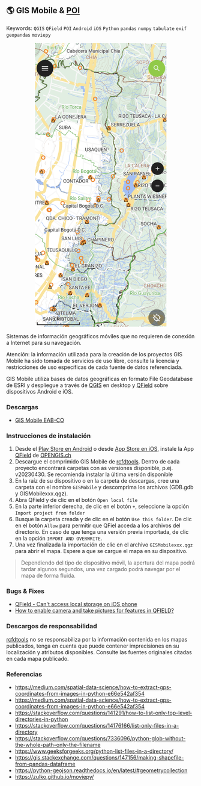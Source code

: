 ## :earth_americas: GIS Mobile & [POI](.poi/Readme.md)
Keywords: `QGIS` `QField` `POI` `Android` `iOS` `Python` `pandas` `numpy` `tabulate` `exif` `geopandas` `moviepy`

<div align="center">
  <img alt="GISMobile" src=".graph/QField_MapView.png" width="350px"><br>  
</div>

Sistemas de información geográficos móviles que no requieren de conexión a Internet para su navegación. 

Atención: la información utilizada para la creación de los proyectos GIS Mobile ha sido tomada de servicios de uso libre, consulte la licencia y restricciones de uso específicas de cada fuente de datos referenciada.

GIS Mobile utiliza bases de datos geográficas en formato File Geodatabase de ESRI y despliegue a través de [QGIS](https://qgis.org/) en desktop y [QField](https://github.com/opengisch/QField) sobre dispositivos Android e iOS.


### Descargas

* [GIS Mobile EAB-CO](GISMobile_EAB_CO)


### Instrucciones de instalación

1. Desde el [Play Store en Android](https://play.google.com/) o desde [App Store en iOS](https://www.apple.com/co/app-store/), instale la App [QField](https://play.google.com/store/search?q=qfield&c=apps) de [OPENGIS.ch](https://qfield.org/) 
2. Descargue el comprimido GIS Mobile de [rcfdtools](https://github.com/rcfdtools). Dentro de cada proyecto encontrará carpetas con as versiones disponible, p.ej. v20230430. Se recomienda instalar la última versión disponible
3. En la raíz de su dispositivo o en la carpeta de descargas, cree una carpeta con el nombre `GISMobile` y descomprima los archivos (GDB.gdb y GISMobilexxx.qgz).
4. Abra QField y de clic en el botón `Open local file`
5. En la parte inferior derecha, de clic en el botón `+`, seleccione la opción `Import project from folder`
6. Busque la carpeta creada y de clic en el botón `Use this folder`. De clic en el botón `Allow` para permitir que QFiel acceda a los archivos del directorio. En caso de que tenga una versión previa importada, de clic en la opción `IMPORT AND OVERWRITE`.
7. Una vez finalizada la importación de clic en el archivo `GISMobilexxx.qgz` para abrir el mapa. Espere a que se cargue el mapa en su dispositivo.

> Dependiendo del tipo de dispositivo móvil, la apertura del mapa podrá tardar algunos segundos, una vez cargado podrá navegar por el mapa de forma fluida.


### Bugs & Fixes

* [QField - Can't access local storage on iOS phone](https://github.com/opengisch/QField/discussions/3755)
* [How to enable camera and take pictures for features in QFIELD?](https://gis.stackexchange.com/questions/287339/how-to-enable-camera-and-take-pictures-for-features-in-qfield)


### Descargos de responsabilidad

[rcfdtools](https://github.com/rcfdtools) no se responsabiliza por la información contenida en los mapas publicados, tenga en cuenta que puede contener imprecisiones en su localización y atributos disponibles. Consulte las fuentes originales citadas en cada mapa publicado. 


### Referencias

* https://medium.com/spatial-data-science/how-to-extract-gps-coordinates-from-images-in-python-e66e542af354
* https://medium.com/spatial-data-science/how-to-extract-gps-coordinates-from-images-in-python-e66e542af354
* https://stackoverflow.com/questions/141291/how-to-list-only-top-level-directories-in-python
* https://stackoverflow.com/questions/14176166/list-only-files-in-a-directory
* https://stackoverflow.com/questions/7336096/python-glob-without-the-whole-path-only-the-filename
* https://www.geeksforgeeks.org/python-list-files-in-a-directory/
* https://gis.stackexchange.com/questions/147156/making-shapefile-from-pandas-dataframe
* https://python-geojson.readthedocs.io/en/latest/#geometrycollection
* https://zulko.github.io/moviepy/
